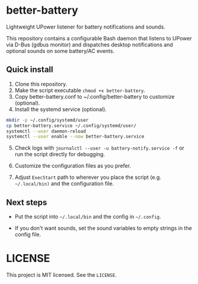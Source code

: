# better-battery

Lightweight UPower listener for battery notifications and sounds.

This repository contains a configurable Bash daemon that listens to UPower via D-Bus (gdbus monitor) and dispatches desktop notifications and optional sounds on some battery/AC events.


## Quick install

1. Clone this repository.
2. Make the script executable `chmod +x better-battery`.
3. Copy better-battery.conf to ~/.config/better-battery to customize (optional).
4. Install the systemd service (optional).


```sh
mkdir -p ~/.config/systemd/user
cp better-battery.service ~/.config/systemd/user/
systemctl --user daemon-reload
systemctl --user enable --now better-battery.service
```

5. Check logs with `journalctl --user -u battery-notify.service -f` or run the script directly for debugging.

6. Customize the configuration files as you prefer.
7. Adjust `ExecStart` path to wherever you place the script (e.g. `~/.local/bin)` and the configuration file.

## Next steps

- Put the script into `~/.local/bin` and the config in `~/.config`.

- If you don't want sounds, set the sound variables to empty strings in the config file.


# LICENSE

This project is MIT licensed. See the `LICENSE`.

